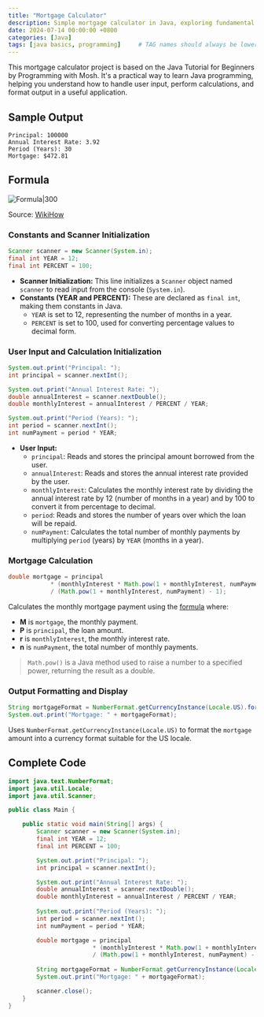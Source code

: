 ```yaml
---
title: "Mortgage Calculator"
description: Simple mortgage calculator in Java, exploring fundamental programming concepts and practical financial calculations.
date: 2024-07-14 00:00:00 +0800
categories: [Java]
tags: [java basics, programming]     # TAG names should always be lowercase
---
```

This mortgage calculator project is based on the Java Tutorial for Beginners by Programming with Mosh. It's a practical way to learn Java programming, helping you understand how to handle user input, perform calculations, and format output in a useful application.

## Sample Output
```
Principal: 100000
Annual Interest Rate: 3.92
Period (Years): 30
Mortgage: $472.81
```


## Formula
![Formula|300](https://www.wikihow.com/images/thumb/8/88/Calculate-Mortgage-Payments-Step-6-Version-3.jpg/v4-460px-Calculate-Mortgage-Payments-Step-6-Version-3.jpg.webp)

Source: [WikiHow](https://www.wikihow.com/Calculate-Mortgage-Payments)


### Constants and Scanner Initialization
```java
Scanner scanner = new Scanner(System.in);
final int YEAR = 12;
final int PERCENT = 100;
```

- **Scanner Initialization:** This line initializes a `Scanner` object named `scanner` to read input from the console (`System.in`).
- **Constants (YEAR and PERCENT):** These are declared as `final int`, making them constants in Java.
	 - `YEAR` is set to 12, representing the number of months in a year.
	 - `PERCENT` is set to 100, used for converting percentage values to decimal form.


### User Input and Calculation Initialization
```java
System.out.print("Principal: ");
int principal = scanner.nextInt();

System.out.print("Annual Interest Rate: ");
double annualInterest = scanner.nextDouble();
double monthlyInterest = annualInterest / PERCENT / YEAR;

System.out.print("Period (Years): ");
int period = scanner.nextInt();
int numPayment = period * YEAR;
```

- **User Input:**
	- `principal`: Reads and stores the principal amount borrowed from the user.
	- `annualInterest`: Reads and stores the annual interest rate provided by the user.
	- `monthlyInterest`: Calculates the monthly interest rate by dividing the annual interest rate by 12 (number of months in a year) and by 100 to convert it from percentage to decimal.
	- `period`: Reads and stores the number of years over which the loan will be repaid.
	- `numPayment`: Calculates the total number of monthly payments by multiplying `period` (years) by `YEAR` (months in a year).

### Mortgage Calculation
```java
double mortgage = principal
            * (monthlyInterest * Math.pow(1 + monthlyInterest, numPayment))
            / (Math.pow(1 + monthlyInterest, numPayment) - 1);
```

Calculates the monthly mortgage payment using the [formula](#formula) where:
- **M** is `mortgage`, the monthly payment.
- **P** is ``principal``, the loan amount.
- **r** is ``monthlyInterest``, the monthly interest rate.
- **n** is ``numPayment``, the total number of monthly payments.

> `Math.pow()` is a Java method used to raise a number to a specified power, returning the result as a double.

### Output Formatting and Display
```java
String mortgageFormat = NumberFormat.getCurrencyInstance(Locale.US).format(mortgage);
System.out.print("Mortgage: " + mortgageFormat);
```

Uses `NumberFormat.getCurrencyInstance(Locale.US)` to format the `mortgage` amount into a currency format suitable for the US locale.

## Complete Code
```java
import java.text.NumberFormat;
import java.util.Locale;
import java.util.Scanner;

public class Main {

    public static void main(String[] args) {
        Scanner scanner = new Scanner(System.in);
        final int YEAR = 12;
        final int PERCENT = 100;

        System.out.print("Principal: ");
        int principal = scanner.nextInt();

        System.out.print("Annual Interest Rate: ");
        double annualInterest = scanner.nextDouble();
        double monthlyInterest = annualInterest / PERCENT / YEAR;
        
        System.out.print("Period (Years): ");
        int period = scanner.nextInt();
        int numPayment = period * YEAR;

        double mortgage = principal 
                        * (monthlyInterest * Math.pow(1 + monthlyInterest, numPayment))
                        / (Math.pow(1 + monthlyInterest, numPayment) - 1);
        
        String mortgageFormat = NumberFormat.getCurrencyInstance(Locale.US).format(mortgage);
        System.out.print("Mortgage: " + mortgageFormat);

        scanner.close();
    }
}
```
